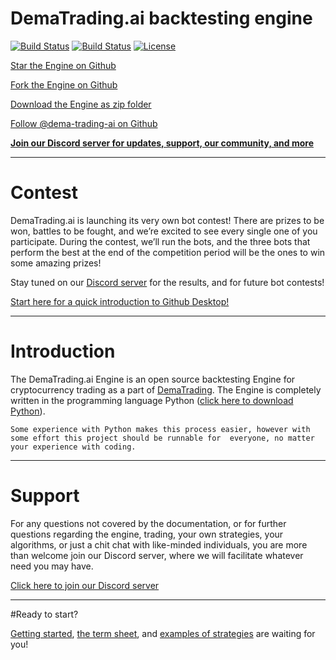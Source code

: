 # DemaTrading.ai backtesting engine

[![Build Status](https://img.shields.io/github/forks/dema-trading-ai/engine.svg)](https://github.com/dema-trading-ai/engine)
[![Build Status](https://img.shields.io/github/stars/dema-trading-ai/engine.svg)](https://github.com/dema-trading-ai/engine)
[![License](https://img.shields.io/github/license/dema-trading-ai/engine.svg)](https://github.com/dema-trading-ai/engine)


<a class="github-button" href="https://github.com/dema-trading-ai/engine" data-icon="octicon-star" data-size="large" aria-label="Star dema-trading-ai/engine on GitHub">Star the Engine on Github</a>

<a class="github-button" href="https://github.com/dema-trading-ai/engine/fork" data-icon="octicon-repo-forked" data-size="large" aria-label="Fork dema-trading-ai/engine on GitHub">Fork the Engine on Github</a>

<a class="github-button" href="https://github.com/dema-trading-ai/engine/archive/main.zip" data-icon="octicon-cloud-download" data-size="large" aria-label="Clone dema-trading-ai/engine on GitHub">Download the Engine as zip folder</a>


<a class="github-button" href="https://github.com/dema-trading-ai" data-size="large" aria-label="Follow @dema-trading-ai on GitHub">Follow @dema-trading-ai on Github</a>

**[Join our Discord server for updates, support, our community, and more](https://discord.gg/WXxjtNzjEx)**

***

# Contest

DemaTrading.ai is launching its very own bot contest! There are prizes to be won, battles to be fought, and we’re excited
to see every single one of you participate. During the contest, we’ll run the bots, and the three bots that perform the best at the end of the competition period will be the ones to win some amazing prizes!

Stay tuned on our [Discord server](https://discord.gg/WXxjtNzjEx) for the results, and for future bot contests!


[Start here for a quick introduction to Github Desktop!](https://docs.dematrading.ai/getting_started/installation/github_desktop/)


***

# Introduction

The DemaTrading.ai Engine is an open source backtesting Engine for cryptocurrency trading as a part of
[DemaTrading](https://DemaTrading.ai). The Engine is completely written in the programming language Python
([click here to download Python](https://www.python.org/downloads/)).

`Some experience with Python makes this process easier, however with some effort this project should be runnable for 
everyone, no matter your experience with coding.`

***

# Support

For any questions not covered by the documentation, or for further questions regarding the engine, trading, your own
strategies, your algorithms, or just a chit chat with like-minded individuals, you are more than welcome join our
Discord server, where we will facilitate whatever need you may have.

[Click here to join our Discord server](https://discord.gg/WXxjtNzjEx)
***

#Ready to start?

[Getting started](https://docs.dematrading.ai/getting_started/installation/installation/),
[the term sheet](https://docs.dematrading.ai/getting_started/trading101/termsheet/),
and [examples of strategies](https://docs.dematrading.ai/getting_started/strategies/strategyexamples/) are waiting for you!
